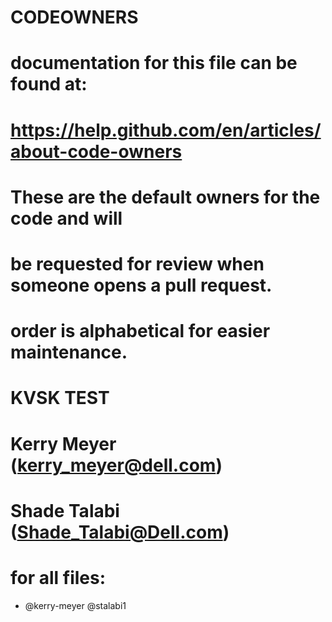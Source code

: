 # CODEOWNERS
#
# documentation for this file can be found at:
# https://help.github.com/en/articles/about-code-owners

# These are the default owners for the code and will
# be requested for review when someone opens a pull request.
# order is alphabetical for easier maintenance.
# KVSK TEST
# Kerry Meyer (kerry_meyer@dell.com)
# Shade Talabi (Shade_Talabi@Dell.com)

# for all files:
* @kerry-meyer @stalabi1

